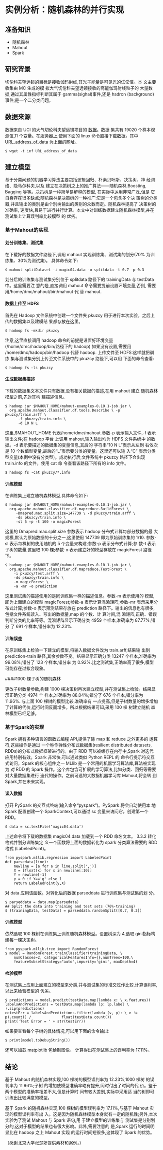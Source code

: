 # 实例分析：随机森林的并行实现


## 准备知识

* 随机森林
* Mahout
* Spark

## 研究背景

切伦科夫望远镜的目标是接收伽玛射线,其光子能量是可见光的亿亿倍。本 文主要收集由 MC 生成的模
拟大气切伦科夫望远镜接收的高能伽玛射线粒子的 大量数据,通过其属性指标判断其属于
gamma(sighal)事件,还是 hadron (background)事件;是一个二分类问题。



## 数据来源


数据来自 UCI 的大气切伦科夫望远镜项目的
[数据](http://archive.ics.uci.edu/ml/machine-learning-databases/magic/magic04.data)。数据
集共有 19020 个样本观测值,11 个变量。在服务器上,使用下面的 linux 命令直接下载数据。其中
URL_address_of_data 为上面的网址。

	$ wget -t inf URL_address_of_data




## 建立模型

基于分类问题的机器学习算法主要包括逻辑回归、朴素贝叶斯、决策树、神 经网络、隐马尔科夫,以及
建立在决策树之上的推广算法——随机森林,Boosting, Bagging 等等。决策树是一种简单易解释的模型,
在实际中运用非常广泛,但是 它自身存在很多缺点;随机森林是决策树的一种推广:它是一个包含多个决
策树的分类器,并且输出的类别是由个别树输出的类别的众数而定。随机森林提高了 决策树的准确率,
速度快,且易于进行并行计算。本文中对训练数据建立随机森林模型,并在测试集上计算误判率比较模型
的 优劣。


### 基于Mahout的实现
#### 划分训练集、测试集

在下载好的数据文件路径下,调用 mahout 实现训练集、测试集的划分(70% 为训练集、30%为测试集)。
具体命令如下:


	$ mahout splitDataset -i magic04.data -o splitdata -t 0.7 -p 0.3

划分后的训练集与测试集分别位于 splitdata 路径下的 trainingData 与 testData 中。这里需要注
意的是,直接调用 mahout 命令需要提前设置环境变量,否则, 需要用/home/dmc/mahout/bin/mahout 代
替 mahout.


#### 数据上传至 HDFS

首先在 Hadoop 文件系统中创建一个文件夹 pkuzcy 用于进行本次实验。之后上传的数据集以及建模结
果都存放在这里。


	$ hadoop fs –mkdir pkuzcy

注意,这里直接调用 hadoop 命令的前提是设置好环境变量 (/home/dmc/hadoop/bin/路径下的 hadoop)
如果没有设置,需要用 /home/dmc/hadoop/bin/hadoop 代替 hadoop. 上传文件至 HDFS:这样就把训练
集与测试集分别上传至文件系统中的 pkuzcy 路径下,可以用 下面的命令查看:


	$ hadoop fs –ls pkuzcy


#### 生成数据集描述

下载的数据集文本文件只有数据,没有相关数据的描述,在用 mahout 建立 随机森林模型之前,先对其构
建描述信息。

	$ hadoop jar $MAHOUT_HOME/mahout-examples-0.10.1-job.jar \
      org.apache.mahout.classifier.df.tools.Describe \ -p pkuzcy/train.arff \
		  -f pkuzcy/train.info \
		  -d 10 N L

这里,$MAHOUT_HOME 代表/home/dmc/mahout.参数-p 表示输入文件,-f 表示输出文件;在 hadoop 平台
上调用 mahout,输入输出均为 HDFS 文件系统中 的数据。-d 表示要描述的数据集的变量信息,其后的
字符串“10 N L”表示从左到 右依次是 10 个数值型变量,最后的“L”表示要分类的变量。这里还可以输
入“C” 表示分类型变量(本例中没有分类型)。成功执行后,文件系统中 pkuzcy 路径下会出现
train.info 的文件。使用 cat 命 令查看该路径下所有的 info 文件。


	$ hadoop fs -cat pkuzcy/*.info


#### 训练模型

在训练集上建立随机森林模型,具体命令如下:

	$ hadoop jar $MAHOUT_HOME/mahout-examples-0.10.1-job.jar \
      org.apache.mahout.classifier.df.mapreduce.BuildForest \
		 -Dmapred.max.split.size=147739 \ -d pkuzcy/train.arff \
		 -ds pkuzcy/train.info \
		 -sl 5 –p -t 100 -o magicForest
这里的 Dmapred.max.split.size 参数表示 hadoop 分布式计算每部分数据的最 大规模,默认为原始数据的十分之一,这里使用 147739 即为原始训练集的 1/10. 参数-sl 表示每棵树的使用随机的 5 个变量来构建;参数-p 表示分布式计算;参 数-t 表示子树的数量,这里取 100 棵;参数-o 表示建立好的模型存放在 magicForest 路径下。


	$ hadoop jar $MAHOUT_HOME/mahout-examples-0.10.1-job.jar \
      org.apache.mahout.classifier.df.mapreduce.TestForest \
        -i pkuzcy/test.arff \
		-ds pkuzcy/train.info \
		-m magicForest \
		-a -mr -o prediction

这里测试集的描述使用的是同训练集一样的描述信息。参数-m 表示使用的 模型,即为上面建立的模型
magicForest;参数-a 表示计算混淆矩阵;参数-mr 表示采用分布式计算;参数-o 表示预测结果存放在
prediction 路径下。输出的信息也有很多,包括文件系统读入、写出的数据量,map 的个数、计 算时间,混
淆矩阵,正确、错误判断分类的比率等等。混淆矩阵显示正确分类 4959 个样本,准确率为 87.77%;错分
了 691 个样本,错分率为 12.23%.


#### 训练误差

在原训练集上检验一下建立的模型,将输入数据文件改为 train.arff,结果输 出到 prediction-train
路径,其余参数不变。结果显示正确分类 13247 个样本,准确率为 99.08%;错分了 123 个样本,错分率
为 0.92%.比之测试集,正确率高了很多,模型可能存在过拟合现象。


####1000 棵子树的随机森林

更改子树数量参数,构建 1000 棵决策树再次建立模型,并在测试集上检验。结果显示正确分类 4974 个
样本,准确率为 88.04%;错分了 676 个样本,错分率为11.96%. 与上面 100 棵树的模型比较,准确率有
一点提高,但是子树数量的增多增加了计算的代价,运行时间反而增多。所以根据结果可知,采用 100 棵
树建立随机 森林模型已经足够。



### 基于Spark的实现

Spark 拥有多种语言的函数式编程 API,提供了除 map 和 reduce 之外更多的 运算符,这些操作是通过
一个称作弹性分布式数据集(resilient distributed datasets, RDDs)的分布式数据框架进行的。由于
RDD 可以被缓存在内存中,Spark 对迭代 应用特别有效。Spark 非常快,可以通过类似 Python REPL 的
命令行提示符交互 式访问。Spark 的核心组件之一 MLlib 是一个常用的机器学习算法库,算法被实现
为 对 RDD 的 Spark 操作。这个库包含可扩展的学习算法,比如分类、回归等需要 对大量数据集进行
迭代的操作。之前可选的大数据机器学习库 Mahout,将会转 到 Spark,并在未来实现。


#### 读入数据

打开 PySpark 的交互式终端(输入命令“pyspark”)。PySpark 将会自动使用本 地 Spark 配置创建一个
SparkContext,可以通过 sc 变量来访问它。创建第一个 RDD。

	$ data = sc.textFile(‘magic04.data’)

上述命令将下载的数据集 magic04.data 加载到一个 RDD 命名文本。 3.3.2 转化格式并划分训练集定
义一个函数将上面的数据转化为 spark 分类算法需要的 RDD 格式 (LabeledPoint)。

	from pyspark.mllib.regression import LabeledPoint
	def parsedata(line):
		newline = [a for a in line.split(',')]
		X = [float(x) for x in newline[:10]]
		Y = newline[-1]
		y = 0 if Y=='g' else 1
	    return LabeledPoint(y,X)


对 data 应用该函数。对转化后的数据 parseddata 进行训练集与测试集的划 分。

	$ parseddata = data.map(parsedata)
	## Split the data into training and test sets (70%-training)
	$ (trainingData, testData) = parseddata.randomSplit([0.7, 0.3])

#### 训练模型

依然选取 100 棵树在训练集上训练随机森林模型。设置树深为 4,选取 gini指标构建每一棵决策树。

	from pyspark.mllib.tree import RandomForest
	$ model = RandomForest.trainClassifier(trainingData, \
		numClasses=2, categoricalFeaturesInfo={},numTrees=100,\
		featureSubsetStrategy="auto",impurity='gini', maxDepth=4)
#### 检验模型

在测试集上应用上面建立的模型来分类,并与测试集的标准交过作比较,计算误判率,以此来检验模型的
优劣。

	$ predictions = model.predict(testData.map(lambda x: \ x.features))
	labelsAndPredictions = testData.map(lambda lp: lp.label \ ).zip(predictions)
	cetestErr = labelsAndPredictions.filter(lambda (v, p): \ v != p).count() / 				float(testData.count())
	print('Test Error = ' + str(testErr))

如果要查看每个子树的具体情况,可以用下面的命令输出:


	$ print(model.toDebugString())

还可以加载 matplotlib 包绘制图像。 计算得出在测试集上的误判率为 17.11%。


## 结论

基于 Mahout 的随机森林实现,100 棵树的模型误判率为 12.23%,1000 棵树 的误判率为 11.96%;子树
的增加使模型准确率略有提升,同时付出了时间的代 价。鉴于两个模型的准确率相差不大,但是计算时
间有较大差别,实际中采用适 当的树即可训练出比较满意的模型。

基于 Spark 的随机森林实现,100 棵树的模型误判率为 17.11%,与基于 Mahout 实现的模型误判率有出
入。这是因为随机森林模型本身就有一定的随机性;另外,本次实验为了测试 Mahout 与 Spark 语句,用
于建立模型的训练集与 测试集是分别划分的,这对于模型的结果也有很大影响。此外,需要注意的
是,Spark 运行的时间明显比在 hadoop 之上 Mahout 实现 的运行时间短很多,这体现了 Spark 的优势。

（感谢北京大学张楚妍提供素材和案例。）
